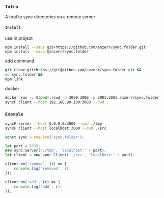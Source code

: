 
### `Intro`
A tool to sync directories on a remote server

#### `Install`
use in project
``` bash
npm install --save git+https://github.com/anzerr/sync.folder.git
npm install --save @anzerr/sync.folder
```
add command
``` bash
git clone git+https://git@github.com/anzerr/sync.folder.git &&
cd sync.folder &&
npm link
```
docker
``` bash
docker run -v $(pwd):/cwd -p 3000:3000 -p 3001:3001 anzerr/sync.folder
syncF client --host 192.168.99.100:3000 --cwd .
```

### `Example`
``` bash
syncF server --host 0.0.0.0:3000 --cwd ./tmp
syncF client --host localhost:3000 --cwd ./src
```

``` javascript
const sync = require('sync.folder');

let port = 5935;
new sync.Server('./tmp', 'localhost:' + port);
let client = new sync.Client('./src', 'localhost:' + port);

client.on('remove', (r) => {
	console.log('removed', r);
});

client.on('add', (r) => {
	console.log('add', r);
});
```